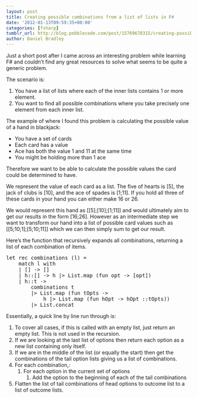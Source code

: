 ```yaml
---
layout: post
title: Creating possible combinations from a list of lists in F#
date: '2012-01-13T09:59:35+00:00'
categories: [fsharp]
tumblr_url: http://blog.pebblecode.com/post/15769678315/creating-possible-combinations-from-a-list-of
author: Daniel Bradley
---
```

<p>Just a short post after I came across an interesting problem while learning F# and couldn’t find any great resources to solve what seems to be quite a generic problem.</p>
<p>The scenario is:</p>
<ol><li>You have a list of lists where each of the inner lists contains 1 or more element. </li>
<li>You want to find all possible combinations where you take precisely one element from each inner list.</li>
</ol><p>The example of where I found this problem is calculating the possible value of a hand in blackjack:</p>
<ul><li>You have a set of cards </li>
<li>Each card has a value </li>
<li>Ace has both the value 1 and 11 at the same time </li>
<li>You might be holding more than 1 ace</li>
</ul><p>Therefore we want to be able to calculate the possible values the card could be determined to have.</p>
<p>We represent the value of each card as a list. The five of hearts is [5], the jack of clubs is [10], and the ace of spades is [1;11]. If you hold all three of these cards in your hand you can either make 16 or 26.</p>
<p>We would represent this hand as [[5];[10];[1;11]] and would ultimately aim to get our results in the form [16;26]. However as an intermediate step we want to transform our hand into a list of possible card values such as [[5;10;1];[5;10;11]] which we can then simply sum to get our result.</p>
<p>Here’s the function that recursively expands all combinations, returning a list of each combination of items.</p>
<pre class="code"><span>let rec </span>combinations (l) =
    <span>match </span>l <span>with
    </span>| [] <span>-&gt; </span>[]
    | h::[] <span>-&gt; </span>h |&gt; List.map (<span>fun </span>opt <span>-&gt; </span>[opt])
    | h::t <span>-&gt;
        </span>combinations t
        |&gt; List.map (<span>fun </span>tOpts <span>-&gt;
            </span>h |&gt; List.map (<span>fun </span>hOpt <span>-&gt; </span>hOpt ::tOpts))
        |&gt; List.concat
</pre>
<p>Essentially, a quick line by line run through is:</p>
<ol><li>To cover all cases, if this is called with an empty list, just return an empty list. This is not used in the recursion. </li>
<li>If we are looking at the last list of options then return each option as a new list containing only itself. </li>
<li>If we are in the middle of the list (or equally the start) then get the combinations of the tail option lists giving us a list of combinations. </li>
<li>For each combination,:  <ol><li>For each option in the current set of options  <ol><li>Add the option to the beginning of each of the tail combinations</li>
</ol></li>
</ol></li>
<li>Flatten the list of tail combinations of head options to outcome list to a list of outcome lists.</li>
</ol>
